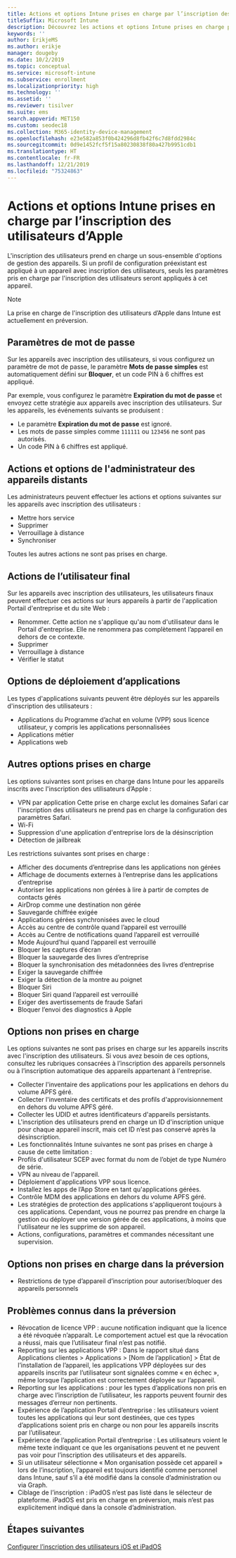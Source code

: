 ```yaml
---
title: Actions et options Intune prises en charge par l’inscription des utilisateurs d’Apple
titleSuffix: Microsoft Intune
description: Découvrez les actions et options Intune prises en charge par l’inscription des utilisateurs d’Apple
keywords: ''
author: ErikjeMS
ms.author: erikje
manager: dougeby
ms.date: 10/2/2019
ms.topic: conceptual
ms.service: microsoft-intune
ms.subservice: enrollment
ms.localizationpriority: high
ms.technology: ''
ms.assetid: ''
ms.reviewer: tisilver
ms.suite: ems
search.appverid: MET150
ms.custom: seodec18
ms.collection: M365-identity-device-management
ms.openlocfilehash: e23e582a853f0b424296d8fb42f6c7d8fdd2984c
ms.sourcegitcommit: 0d9e1452fcf5f15a80230838f80a427b9951cdb1
ms.translationtype: HT
ms.contentlocale: fr-FR
ms.lasthandoff: 12/21/2019
ms.locfileid: "75324863"
---
```

# <a name="intune-actions-and-options-supported-with-apple-user-enrollment"></a>Actions et options Intune prises en charge par l’inscription des utilisateurs d’Apple

L'inscription des utilisateurs prend en charge un sous-ensemble d'options de gestion des appareils. Si un profil de configuration préexistant est appliqué à un appareil avec inscription des utilisateurs, seuls les paramètres pris en charge par l'inscription des utilisateurs seront appliqués à cet appareil.

> [!NOTE]
> La prise en charge de l'inscription des utilisateurs d’Apple dans Intune est actuellement en préversion.

## <a name="password-settings"></a>Paramètres de mot de passe

Sur les appareils avec inscription des utilisateurs, si vous configurez un paramètre de mot de passe, le paramètre **Mots de passe simples** est automatiquement défini sur **Bloquer**, et un code PIN à 6 chiffres est appliqué.

Par exemple, vous configurez le paramètre **Expiration du mot de passe** et envoyez cette stratégie aux appareils avec inscription des utilisateurs. Sur les appareils, les événements suivants se produisent :
- Le paramètre **Expiration du mot de passe** est ignoré.
- Les mots de passe simples comme `111111` ou `123456` ne sont pas autorisés.
- Un code PIN à 6 chiffres est appliqué.

## <a name="administrator-remote-device-actions-and-options"></a>Actions et options de l'administrateur des appareils distants
Les administrateurs peuvent effectuer les actions et options suivantes sur les appareils avec inscription des utilisateurs :
- Mettre hors service
- Supprimer
- Verrouillage à distance
- Synchroniser

Toutes les autres actions ne sont pas prises en charge.

## <a name="end-user-actions"></a>Actions de l’utilisateur final
Sur les appareils avec inscription des utilisateurs, les utilisateurs finaux peuvent effectuer ces actions sur leurs appareils à partir de l'application Portail d'entreprise et du site Web :
- Renommer. Cette action ne s'applique qu'au nom d'utilisateur dans le Portail d'entreprise. Elle ne renommera pas complètement l’appareil en dehors de ce contexte.
- Supprimer
- Verrouillage à distance
- Vérifier le statut

## <a name="app-deployment-options"></a>Options de déploiement d’applications
Les types d'applications suivants peuvent être déployés sur les appareils d'inscription des utilisateurs :
- Applications du Programme d’achat en volume (VPP) sous licence utilisateur, y compris les applications personnalisées
- Applications métier
- Applications web

## <a name="other-supported-options"></a>Autres options prises en charge

Les options suivantes sont prises en charge dans Intune pour les appareils inscrits avec l'inscription des utilisateurs d’Apple :
- VPN par application Cette prise en charge exclut les domaines Safari car l'inscription des utilisateurs ne prend pas en charge la configuration des paramètres Safari.
- Wi-Fi 
- Suppression d'une application d'entreprise lors de la désinscription
- Détection de jailbreak

Les restrictions suivantes sont prises en charge :
- Afficher des documents d’entreprise dans les applications non gérées
- Affichage de documents externes à l’entreprise dans les applications d’entreprise
- Autoriser les applications non gérées à lire à partir de comptes de contacts gérés
- AirDrop comme une destination non gérée
- Sauvegarde chiffrée exigée
- Applications gérées synchronisées avec le cloud
- Accès au centre de contrôle quand l’appareil est verrouillé
- Accès au Centre de notifications quand l’appareil est verrouillé
- Mode Aujourd’hui quand l’appareil est verrouillé
- Bloquer les captures d’écran
- Bloquer la sauvegarde des livres d’entreprise
- Bloquer la synchronisation des métadonnées des livres d’entreprise
- Exiger la sauvegarde chiffrée
- Exiger la détection de la montre au poignet
- Bloquer Siri
- Bloquer Siri quand l’appareil est verrouillé
- Exiger des avertissements de fraude Safari
- Bloquer l’envoi des diagnostics à Apple


## <a name="options-not-supported"></a>Options non prises en charge
Les options suivantes ne sont pas prises en charge sur les appareils inscrits avec l'inscription des utilisateurs. Si vous avez besoin de ces options, consultez les rubriques consacrées à l’inscription des appareils personnels ou à l’inscription automatique des appareils appartenant à l'entreprise.
- Collecter l'inventaire des applications pour les applications en dehors du volume APFS géré.
- Collecter l'inventaire des certificats et des profils d'approvisionnement en dehors du volume APFS géré.
- Collecter les UDID et autres identificateurs d'appareils persistants.
- L'inscription des utilisateurs prend en charge un ID d'inscription unique pour chaque appareil inscrit, mais cet ID n’est pas conservé après la désinscription.
- Les fonctionnalités Intune suivantes ne sont pas prises en charge à cause de cette limitation :
- Profils d'utilisateur SCEP avec format du nom de l’objet de type Numéro de série.
- VPN au niveau de l'appareil.
- Déploiement d'applications VPP sous licence.
- Installez les apps de l’App Store en tant qu'applications gérées.
- Contrôle MDM des applications en dehors du volume APFS géré.
- Les stratégies de protection des applications s'appliqueront toujours à ces applications. Cependant, vous ne pourrez pas prendre en charge la gestion ou déployer une version gérée de ces applications, à moins que l'utilisateur ne les supprime de son appareil.
- Actions, configurations, paramètres et commandes nécessitant une supervision. 

## <a name="options-not-supported-in-preview"></a>Options non prises en charge dans la préversion
- Restrictions de type d’appareil d’inscription pour autoriser/bloquer des appareils personnels 

## <a name="known-issues-in-preview"></a>Problèmes connus dans la préversion
- Révocation de licence VPP : aucune notification indiquant que la licence a été révoquée n’apparaît. Le comportement actuel est que la révocation a réussi, mais que l’utilisateur final n’est pas notifié. 
- Reporting sur les applications VPP : Dans le rapport situé dans Applications clientes > Applications > [Nom de l’application] > État de l’installation de l’appareil, les applications VPP déployées sur des appareils inscrits par l’utilisateur sont signalées comme « en échec », même lorsque l’application est correctement déployée sur l’appareil. 
- Reporting sur les applications : pour les types d’applications non pris en charge avec l’inscription de l’utilisateur, les rapports peuvent fournir des messages d’erreur non pertinents. 
- Expérience de l’application Portail d’entreprise : les utilisateurs voient toutes les applications qui leur sont destinées, que ces types d’applications soient pris en charge ou non pour les appareils inscrits par l’utilisateur. 
- Expérience de l’application Portail d’entreprise : Les utilisateurs voient le même texte indiquant ce que les organisations peuvent et ne peuvent pas voir pour l’inscription des utilisateurs et des appareils.
- Si un utilisateur sélectionne « Mon organisation possède cet appareil » lors de l’inscription, l’appareil est toujours identifié comme personnel dans Intune, sauf s’il a été modifié dans la console d’administration ou via Graph. 
- Ciblage de l’inscription : iPadOS n’est pas listé dans le sélecteur de plateforme. iPadOS est pris en charge en préversion, mais n’est pas explicitement indiqué dans la console d’administration. 


## <a name="next-steps"></a>Étapes suivantes

[Configurer l’inscription des utilisateurs iOS et iPadOS](ios-user-enrollment.md)
